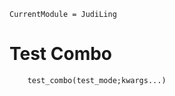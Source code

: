 ```@meta
CurrentModule = JudiLing
```

# Test Combo

```@docs
    test_combo(test_mode;kwargs...)
```